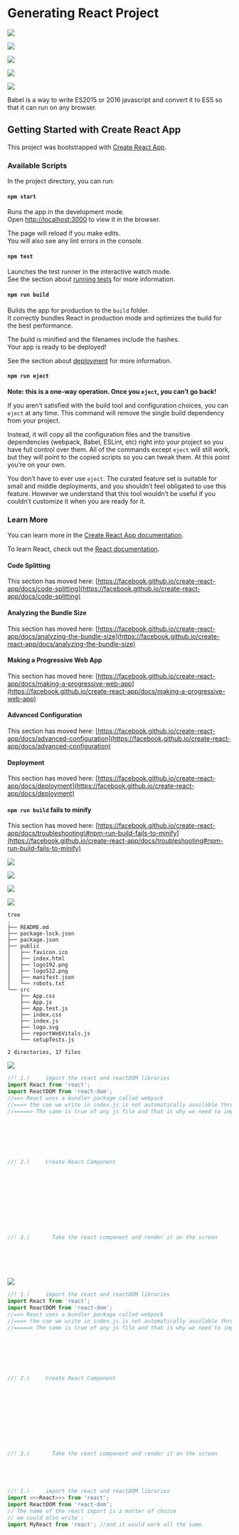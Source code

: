 # Generating React Project

![](.gitbook/assets/image%20%2812%29.png)

![](.gitbook/assets/image%20%2817%29.png)



![](.gitbook/assets/image%20%2810%29.png)

![](.gitbook/assets/image%20%2818%29.png)

![](.gitbook/assets/image%20%288%29.png)

Babel is a way to write ES2015 or 2016 javascript and convert it to ES5 so that it can run on any browser.



## Getting Started with Create React App <a id="getting-started-with-create-react-app"></a>

This project was bootstrapped with [Create React App](https://github.com/facebook/create-react-app).

### Available Scripts <a id="available-scripts"></a>

In the project directory, you can run:

#### `npm start` <a id="npm-start"></a>

Runs the app in the development mode.  
Open [http://localhost:3000](http://localhost:3000/) to view it in the browser.

The page will reload if you make edits.  
You will also see any lint errors in the console.

#### `npm test` <a id="npm-test"></a>

Launches the test runner in the interactive watch mode.  
See the section about [running tests](https://facebook.github.io/create-react-app/docs/running-tests) for more information.

#### `npm run build` <a id="npm-run-build"></a>

Builds the app for production to the `build` folder.  
It correctly bundles React in production mode and optimizes the build for the best performance.

The build is minified and the filenames include the hashes.  
Your app is ready to be deployed!

See the section about [deployment](https://facebook.github.io/create-react-app/docs/deployment) for more information.

#### `npm run eject` <a id="npm-run-eject"></a>

**Note: this is a one-way operation. Once you `eject`, you can’t go back!**

If you aren’t satisfied with the build tool and configuration choices, you can `eject` at any time. This command will remove the single build dependency from your project.

Instead, it will copy all the configuration files and the transitive dependencies \(webpack, Babel, ESLint, etc\) right into your project so you have full control over them. All of the commands except `eject` will still work, but they will point to the copied scripts so you can tweak them. At this point you’re on your own.

You don’t have to ever use `eject`. The curated feature set is suitable for small and middle deployments, and you shouldn’t feel obligated to use this feature. However we understand that this tool wouldn’t be useful if you couldn’t customize it when you are ready for it.

### Learn More <a id="learn-more"></a>

You can learn more in the [Create React App documentation](https://facebook.github.io/create-react-app/docs/getting-started).

To learn React, check out the [React documentation](https://reactjs.org/).

#### Code Splitting <a id="code-splitting"></a>

This section has moved here: [https://facebook.github.io/create-react-app/docs/code-splitting](https://facebook.github.io/create-react-app/docs/code-splitting)

#### Analyzing the Bundle Size <a id="analyzing-the-bundle-size"></a>

This section has moved here: [https://facebook.github.io/create-react-app/docs/analyzing-the-bundle-size](https://facebook.github.io/create-react-app/docs/analyzing-the-bundle-size)

#### Making a Progressive Web App <a id="making-a-progressive-web-app"></a>

This section has moved here: [https://facebook.github.io/create-react-app/docs/making-a-progressive-web-app](https://facebook.github.io/create-react-app/docs/making-a-progressive-web-app)

#### Advanced Configuration <a id="advanced-configuration"></a>

This section has moved here: [https://facebook.github.io/create-react-app/docs/advanced-configuration](https://facebook.github.io/create-react-app/docs/advanced-configuration)

#### Deployment <a id="deployment"></a>

This section has moved here: [https://facebook.github.io/create-react-app/docs/deployment](https://facebook.github.io/create-react-app/docs/deployment)

#### `npm run build` fails to minify <a id="npm-run-build-fails-to-minify"></a>

This section has moved here: [https://facebook.github.io/create-react-app/docs/troubleshooting\#npm-run-build-fails-to-minify](https://facebook.github.io/create-react-app/docs/troubleshooting#npm-run-build-fails-to-minify)



![](.gitbook/assets/image%20%2813%29.png)



![](.gitbook/assets/image%20%2816%29.png)





![](.gitbook/assets/image%20%2811%29.png)

![](.gitbook/assets/image%20%289%29.png)





```text
tree
.
├── README.md
├── package-lock.json
├── package.json
├── public
│   ├── favicon.ico
│   ├── index.html
│   ├── logo192.png
│   ├── logo512.png
│   ├── manifest.json
│   └── robots.txt
└── src
    ├── App.css
    ├── App.js
    ├── App.test.js
    ├── index.css
    ├── index.js
    ├── logo.svg
    ├── reportWebVitals.js
    └── setupTests.js

2 directories, 17 files
```





![](.gitbook/assets/image%20%2819%29.png)





```javascript
//! 1.)     import the react and reactDOM libraries
import React from 'react';
import ReactDOM from 'react-dom';
//==> React uses a bundler package called webpack
//===> the coe we write in index.js is not automatically available throughout the project
//=====> The same is true of any js file and that is why we need to import them.







//! 2.)     Create React Component











//! 3.)       Take the react component and render it on the screen







```



![](.gitbook/assets/image%20%2815%29.png)



```javascript
//! 1.)     import the react and reactDOM libraries
import React from 'react';
import ReactDOM from 'react-dom';
//==> React uses a bundler package called webpack
//===> the coe we write in index.js is not automatically available throughout the project
//=====> The same is true of any js file and that is why we need to import them.







//! 2.)     Create React Component











//! 3.)       Take the react component and render it on the screen






```





```javascript
//! 1.)     import the react and reactDOM libraries
import <<<React>>> from 'react';
import ReactDOM from 'react-dom';
// The name of the react import is a matter of choice
// we could also write :
import MyReact from 'react'; //and it would work all the same.
```












